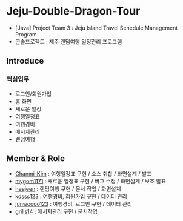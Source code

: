 # Jeju-Double-Dragon-Tour
- [Java] Project Team 3 : Jeju Island Travel Schedule Management Program <br>
- 콘솔프로젝트 : 제주 랜덤여행 일정관리 프로그램
## Introduce
### 핵심업무
- 로그인/회원가입 <br>
- 홈 화면 <br>
- 새로운 일정 <br>
- 여행일정표 <br>
- 여행경비 <br>
- 메시지관리 <br>
- 랜덤여행 <br>

## Member & Role
- [Chanmi-Kim](https://github.com/Chanmi-Kim) : 여행일정표 구현 / 소스 취합 / 화면설계 / 발표 <br>
- [mygom1171](https://github.com/mygom1171) : 새로운 일정표 구현 / 버그 수정 / 화면설계 / 보조 발표 <br>
- [heejeen](https://github.com/heejeen) : 랜덤여행 구현 / 문서 작업 / 화면설계 <br>
- [kdsss123](https://github.com/kdsss123) : 여행경비, 회원가입 구현 / 데이터 관리 <br>
- [junwoooo123](https://github.com/junwoooo123) : 여행경비, 로그인 구현 / 데이터 관리 <br>
- [grills14](https://github.com/grills14) : 메시지관리 구현 / 문서작업 <br>
